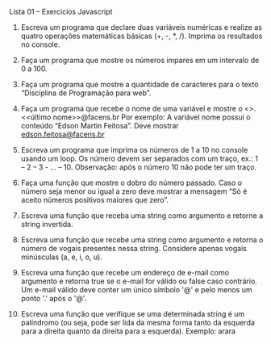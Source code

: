 Lista 01 – Exercícios Javascript
1.	Escreva um programa que declare duas variáveis numéricas e realize as quatro operações matemáticas básicas (+, -, *, /). Imprima os resultados no console.
2.	Faça um programa que mostre os números impares em um intervalo de 0 a 100.
3.	Faça um programa que mostre a quantidade de caracteres para o texto “Disciplina de Programação para web”.
4.	Faça um programa que recebe o nome de uma variável e mostre o <<primeiro>>.<<último nome>>@facens.br
Por exemplo:
A variável nome possui o conteúdo “Edson Martin Feitosa”.
Deve mostrar edson.feitosa@facens.br

5.	Escreva um programa que imprima os números de 1 a 10 no console usando um loop. Os número devem ser separados com um traço, ex.: 1 – 2 – 3 - ... – 10. Observação: após o número 10 não pode ter um traço.
6.	Faça uma função que mostre o dobro do número passado. Caso o número seja menor ou igual a zero deve mostrar a mensagem “Só é aceito números positivos maiores que zero”.
7.	Escreva uma função que receba uma string como argumento e retorne a string invertida.
8.	Escreva uma função que recebe uma string como argumento e retorna o número de vogais presentes nessa string. Considere apenas vogais minúsculas (a, e, i, o, u).
9.	Escreva uma função que recebe um endereço de e-mail como argumento e retorna true se o e-mail for válido ou false caso contrário. Um e-mail válido deve conter um único símbolo '@' e pelo menos um ponto '.' após o '@'.
10.	Escreva uma função que verifique se uma determinada string é um palíndromo (ou seja, pode ser lida da mesma forma tanto da esquerda para a direita quanto da direita para a esquerda).
Exemplo: arara

